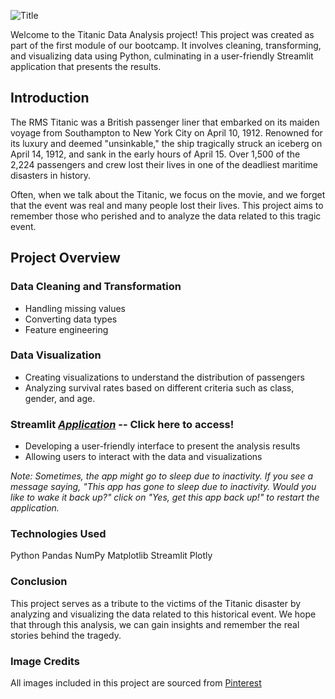 ![Title](fotos/readme.png)


Welcome to the Titanic Data Analysis project! This project was created as part of the first module of our bootcamp. It involves cleaning, transforming, and visualizing data using Python, culminating in a user-friendly Streamlit application that presents the results.

## Introduction
The RMS Titanic was a British passenger liner that embarked on its maiden voyage from Southampton to New York City on April 10, 1912. Renowned for its luxury and deemed "unsinkable," the ship tragically struck an iceberg on April 14, 1912, and sank in the early hours of April 15. Over 1,500 of the 2,224 passengers and crew lost their lives in one of the deadliest maritime disasters in history.

Often, when we talk about the Titanic, we focus on the movie, and we forget that the event was real and many people lost their lives. This project aims to remember those who perished and to analyze the data related to this tragic event.

## Project Overview
### Data Cleaning and Transformation
- Handling missing values
- Converting data types
- Feature engineering

### Data Visualization
- Creating visualizations to understand the distribution of passengers
- Analyzing survival rates based on different criteria such as class, gender, and age.

### Streamlit [*Application*]([https://titanic-data-analysis-app.streamlit.app/]) -- Click here to access!
- Developing a user-friendly interface to present the analysis results
- Allowing users to interact with the data and visualizations


*Note: Sometimes, the app might go to sleep due to inactivity. If you see a message saying, "This app has gone to sleep due to inactivity. Would you like to wake it back up?" click on "Yes, get this app back up!" to restart the application.*

### Technologies Used
Python
Pandas
NumPy
Matplotlib
Streamlit
Plotly

### Conclusion
This project serves as a tribute to the victims of the Titanic disaster by analyzing and visualizing the data related to this historical event. We hope that through this analysis, we can gain insights and remember the real stories behind the tragedy.

### Image Credits
All images included in this project are sourced from [Pinterest](https://www.pinterest.es)


